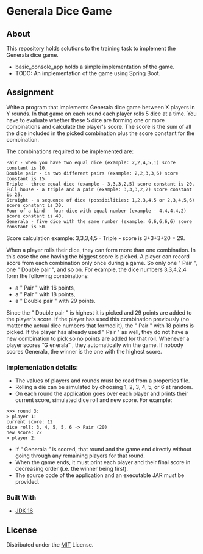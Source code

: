 # Generala Dice Game

<!-- ABOUT -->
## About

This repository holds solutions to the training task to implement the Generala dice game.
* basic_console_app holds a simple implementation of the game.
* TODO: An implementation of the game using Spring Boot.

<!-- ASSIGNMENT -->
## Assignment

Write a program that implements Generala dice game between X players in Y rounds. In that
game on each round each player rolls 5 dice at a time. You have to evaluate whether these
5 dice are forming one or more combinations and calculate the player's score. The score is
the sum of all the dice included in the picked combination plus the score constant for the
combination.

The combinations required to be implemented are:

````
Pair - when you have two equal dice (example: 2,2,4,5,1) score constant is 10.
Double pair - is two different pairs (example: 2,2,3,3,6) score constant is 15.
Triple - three equal dice (example - 3,3,3,2,5) score constant is 20.
Full house - a triple and a pair (example: 3,3,3,2,2) score constant is 25.
Straight - a sequence of dice (possibilities: 1,2,3,4,5 or 2,3,4,5,6) score constant is 30.
Four of a kind - four dice with equal number (example - 4,4,4,4,2) score constant is 40.
Generala - five dice with the same number (example: 6,6,6,6,6) score constant is 50.
````

Score calculation example: 3,3,3,4,5 - Triple - score is 3+3+3+20 = 29.

When a player rolls their dice, they can form more than one combination. In this case the
one having the biggest score is picked. A player can record score from each combination
only once during a game. So only one " Pair ", one " Double pair ", and so on.
For example, the dice numbers 3,3,4,2,4 form the following combinations:

* a " Pair " with 16 points,
* a " Pair " with 18 points,
* a " Double pair " with 29 points.

Since the " Double pair " is highest it is picked and 29 points are added to the player's score.
If the player has used this combination previously (no matter the actual dice numbers that
formed it), the " Pair " with 18 points is picked. If the player has already used " Pair " as well,
they do not have a new combination to pick so no points are added for that roll.
Whenever a player scores “G enerala” , they automatically win the game. If nobody scores
Generala, the winner is the one with the highest score.

### Implementation details:
* The values of players and rounds must be read from a properties file.
* Rolling a die can be simulated by choosing 1, 2, 3, 4, 5, or 6 at random.
* On each round the application goes over each player and prints their current score,
simulated dice roll and new score. For example:
````
>>> round 3:
> player 1:
current score: 12
dice roll: 3, 4, 5, 5, 6 -> Pair (20)
new score: 22
> player 2:
````

* If “ Generala ” is scored, that round and the game end directly without going through
any remaining players for that round.
* When the game ends, it must print each player and their final score in decreasing
order (i.e. the winner being first).
* The source code of the application and an executable JAR must be provided.
### Built With

* [JDK 16](https://openjdk.java.net/projects/jdk/16/)

<!-- LICENSE -->
## License
Distributed under the [MIT](https://opensource.org/licenses/MIT) License.

<!-- CONTACT -->
